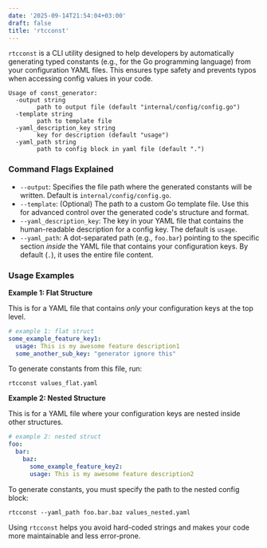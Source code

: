 ```yaml
---
date: '2025-09-14T21:54:04+03:00'
draft: false
title: 'rtcconst'
---
```


`rtcconst` is a CLI utility designed to help developers by automatically generating typed constants (e.g., for the Go programming language) from your configuration YAML files. This ensures type safety and prevents typos when accessing config values in your code.

```text
Usage of const_generator:
  -output string
        path to output file (default "internal/config/config.go")
  -template string
        path to template file
  -yaml_description_key string
        key for description (default "usage")
  -yaml_path string
        path to config block in yaml file (default ".")
```

### Command Flags Explained

*   `--output`: Specifies the file path where the generated constants will be written. Default is `internal/config/config.go`.
*   `--template`: (Optional) The path to a custom Go template file. Use this for advanced control over the generated code's structure and format.
*   `--yaml_description_key`: The key in your YAML file that contains the human-readable description for a config key. The default is `usage`.
*   `--yaml_path`: A dot-separated path (e.g., `foo.bar`) pointing to the specific section *inside* the YAML file that contains your configuration keys. By default (`.`), it uses the entire file content.

### Usage Examples

**Example 1: Flat Structure**

This is for a YAML file that contains *only* your configuration keys at the top level.

```yaml {filename="values_flat.yaml"}
# example 1: flat struct
some_example_feature_key1:
  usage: This is my awesome feature description1
  some_another_sub_key: "generator ignore this"
```

To generate constants from this file, run:
```shell
rtcconst values_flat.yaml
```

**Example 2: Nested Structure**

This is for a YAML file where your configuration keys are nested inside other structures.

```yaml {filename="values_nested.yaml"}
# example 2: nested struct
foo:
  bar:
    baz:
      some_example_feature_key2:
      usage: This is my awesome feature description2
```

To generate constants, you must specify the path to the nested config block:
```shell
rtcconst --yaml_path foo.bar.baz values_nested.yaml
```

Using `rtcconst` helps you avoid hard-coded strings and makes your code more maintainable and less error-prone.